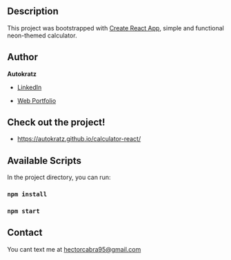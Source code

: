 ## Description

This project was bootstrapped with [Create React App](https://github.com/facebook/create-react-app), simple and functional neon-themed calculator.

## Author 

**Autokratz**

* [LinkedIn](linkedin.com/in/hectorcabra)

* [Web Portfolio](https://autokratz.github.io/Autokratz-portfolio/)

## Check out the project!

- https://autokratz.github.io/calculator-react/

## Available Scripts

In the project directory, you can run:

### `npm install`
### `npm start`

## Contact

You cant text me at hectorcabra95@gmail.com

